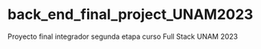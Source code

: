 # back_end_final_project_UNAM2023
Proyecto final integrador segunda etapa curso Full Stack UNAM 2023 
